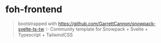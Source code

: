 # foh-frontend

> bootstrapped with https://github.com/GarrettCannon/snowpack-svelte-ts-tw ✨ Community template for Snowpack + Svelte + Typescript + TailwindCSS


